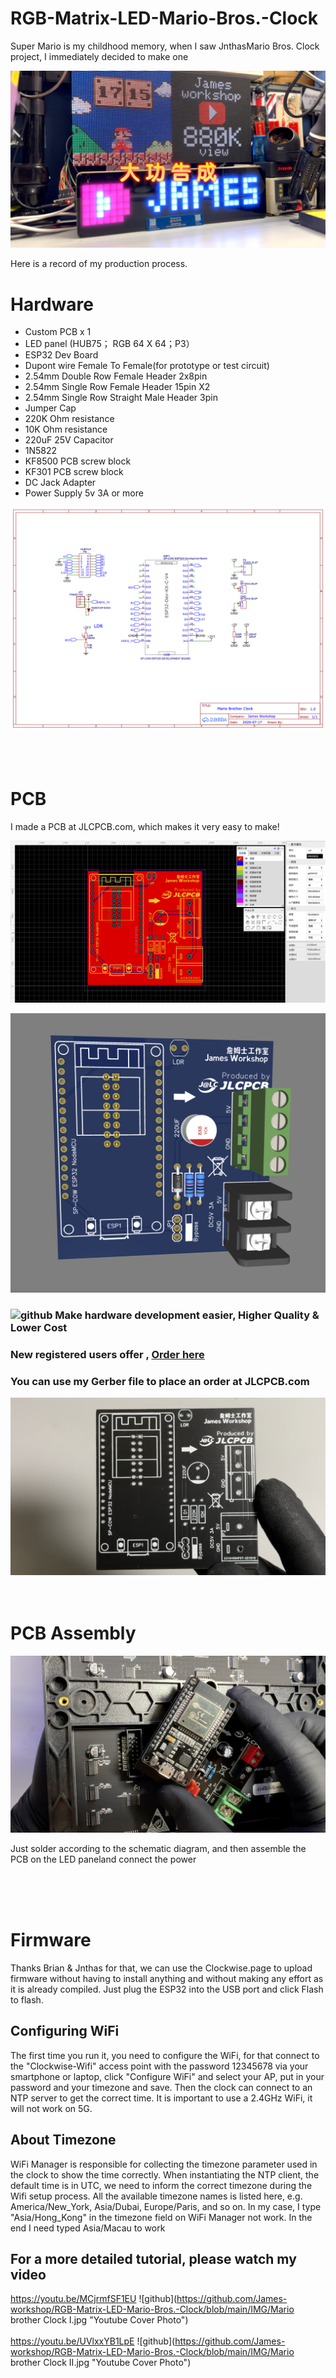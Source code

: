 # RGB-Matrix-LED-Mario-Bros.-Clock
Super Mario is my childhood memory, when I saw JnthasMario Bros. Clock project, I immediately decided to make one

![github](https://github.com/James-workshop/RGB-Matrix-LED-Mario-Bros.-Clock/blob/main/IMG/10.jpg "Mario-Bros.-Clock")

Here is a record of my production process.

# Hardware
* Custom PCB x 1
* LED panel (HUB75； RGB 64 X 64；P3）
* ESP32 Dev Board 
* Dupont wire Female To Female(for prototype or test circuit)
* 2.54mm Double Row Female Header 2x8pin
* 2.54mm Single Row Female Header 15pin X2
* 2.54mm Single Row Straight Male Header 3pin
* Jumper Cap
* 220K Ohm resistance
* 10K Ohm resistance
* 220uF 25V Capacitor
* 1N5822
* KF8500 PCB screw block
* KF301 PCB screw block
* DC Jack Adapter
* Power Supply 5v 3A or more


![github](https://github.com/James-workshop/RGB-Matrix-LED-Mario-Bros.-Clock/blob/main/Schematic_LED%20Matrix_2022-12-08.png "Schematic")
<BR><BR><BR><BR>
# PCB
I made a PCB at JLCPCB.com, which makes it very easy to make!

![github](https://github.com/James-workshop/RGB-Matrix-LED-Mario-Bros.-Clock/blob/main/IMG/EasyEDA.png "EasyEDA")

![github](https://github.com/James-workshop/RGB-Matrix-LED-Mario-Bros.-Clock/blob/main/IMG/3D_F.png "3DPCB")

### ![github](https://jlcpcb.com/client/svg/nv_logo.svg "JLCPCB") Make hardware development easier, Higher Quality & Lower Cost
### New registered users offer , **[Order here ](https://jlcpcb.com/?from=James)**
### You can use my Gerber file to place an order at JLCPCB.com

![github](https://github.com/James-workshop/RGB-Matrix-LED-Mario-Bros.-Clock/blob/main/IMG/21.jpg "PCB")
<BR><BR><BR>
# PCB Assembly
  
![github](https://github.com/James-workshop/RGB-Matrix-LED-Mario-Bros.-Clock/blob/main/IMG/23.jpg "PCBA")
  
Just solder according to the schematic diagram, and then assemble the PCB on the LED paneland connect the power

<BR><BR><BR>
# Firmware
Thanks Brian & Jnthas for that, we can use the Clockwise.page to upload firmware without having to install anything and without making any effort as it is already compiled. Just plug the ESP32 into the USB port and click Flash to flash.

## Configuring WiFi
The first time you run it, you need to configure the WiFi, for that connect to the "Clockwise-Wifi" access point with the password 12345678 via your smartphone or laptop, click "Configure WiFi" and select your AP, put in your password and your timezone and save. Then the clock can connect to an NTP server to get the correct time. It is important to use a 2.4GHz WiFi, it will not work on 5G.

## About Timezone
WiFi Manager is responsible for collecting the timezone parameter used in the clock to show the time correctly. When instantiating the NTP client, the default time is in UTC, we need to inform the correct timezone during the Wifi setup process. All the available timezone names is listed here, e.g. America/New_York, Asia/Dubai, Europe/Paris, and so on.
In my case, I type "Asia/Hong_Kong" in the timezone field on WiFi Manager not work. In the end I need typed Asia/Macau to work  
  
## For a more detailed tutorial, please watch my video
<a href="https://youtu.be/MCjrmfSF1EU">https://youtu.be/MCjrmfSF1EU</a>
![github](https://github.com/James-workshop/RGB-Matrix-LED-Mario-Bros.-Clock/blob/main/IMG/Mario brother Clock I.jpg "Youtube Cover Photo")
<BR><BR>
<a href="https://youtu.be/UVlxxYB1LpE">https://youtu.be/UVlxxYB1LpE</a>
![github](https://github.com/James-workshop/RGB-Matrix-LED-Mario-Bros.-Clock/blob/main/IMG/Mario brother Clock II.jpg "Youtube Cover Photo")
    
    
